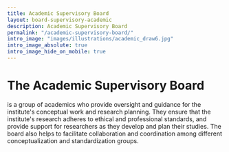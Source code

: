 ```yaml
---
title: Academic Supervisory Board
layout: board-supervisory-academic
description: Academic Supervisory Board
permalink: "/academic-supervisory-board/"
intro_image: "images/illustrations/academic_draw6.jpg"
intro_image_absolute: true
intro_image_hide_on_mobile: true
---
```


# The Academic Supervisory Board

is a group of academics who provide oversight and guidance for the institute's conceptual work and research planning. They ensure that the institute's research adheres to ethical and professional standards, and provide support for researchers as they develop and plan their studies. The board also helps to facilitate collaboration and coordination among different conceptualization and standardization groups.
